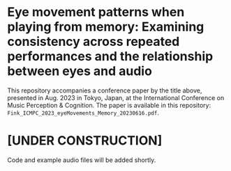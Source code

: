 # Eye movement patterns when playing from memory: Examining consistency across repeated performances and the relationship between eyes and audio

This repository accompanies a conference paper by the title above, presented in Aug. 2023 in Tokyo, Japan, at the International Conference on Music Perception &amp; Cognition. The paper is available in this repository: `Fink_ICMPC_2023_eyeMovements_Memory_20230616.pdf`.

# [UNDER CONSTRUCTION]
Code and example audio files will be added shortly. 
